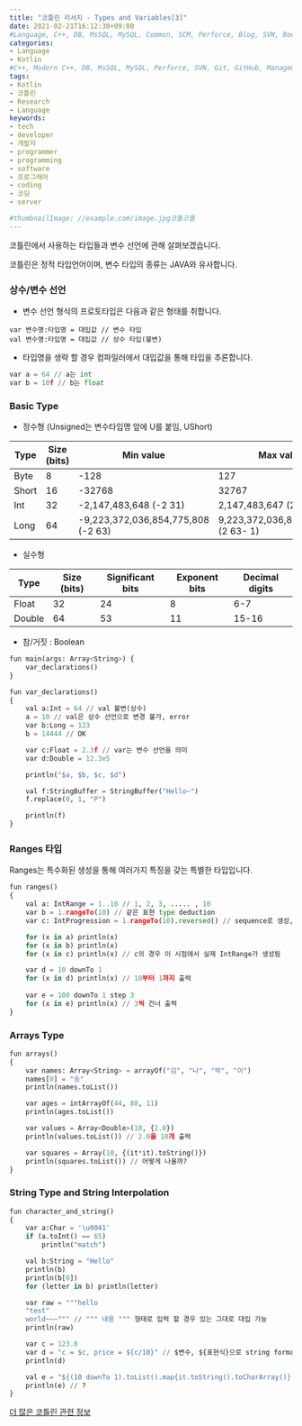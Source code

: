 ```yaml
---
title: "코틀린 리서치 - Types and Variables[3]"
date: 2021-02-21T16:12:30+09:00
#Language, C++, DB, MsSQL, MySQL, Common, SCM, Perforce, Blog, SVN, Book, Study, VOCA, Kotlin
categories:
- Language
- Kotlin
#C++, Modern C++, DB, MsSQL, MySQL, Perforce, SVN, Git, GitHub, Management, Blog, Hugo, Architecture, Kotlin, Research
tags:
- Kotlin
- 코틀린
- Research
- Language
keywords:
- tech
- developer
- 개발자
- programmer
- programming
- software
- 프로그래머
- coding
- 코딩
- server

#thumbnailImage: //example.com/image.jpg코틀코틀
---
```


코틀린에서 사용하는 타입들과 변수 선언에 관해 살펴보겠습니다.

<!--more-->

코틀린은 정적 타입언어이며, 변수 타입의 종류는 JAVA와 유사합니다.

  

### 상수/변수 선언

- 변수 선언 형식의 프로토타입은 다음과 같은 형태를 취합니다.

```
var 변수명:타입명 = 대입값 // 변수 타입
val 변수명:타입명 = 대입값 // 상수 타입(불변)
```

- 타입명을 생략 할 경우 컴파일러에서 대입값을 통해 타입을 추론합니다.

```python
var a = 64 // a는 int
var b = 10f // b는 float
```



### Basic Type

- 정수형 (Unsigned는 변수타입명 앞에 U를 붙임, UShort)

| Type  | Size (bits) | Min value                          | Max value                           |
| ----- | ----------- | ---------------------------------- | ----------------------------------- |
| Byte  | 8           | -128                               | 127                                 |
| Short | 16          | -32768                             | 32767                               |
| Int   | 32          | -2,147,483,648 (-2 31)             | 2,147,483,647 (2 31- 1)             |
| Long  | 64          | -9,223,372,036,854,775,808 (-2 63) | 9,223,372,036,854,775,807 (2 63- 1) |

- 실수형

| Type   | Size (bits) | Significant bits | Exponent bits | Decimal digits |
| ------ | ----------- | ---------------- | ------------- | -------------- |
| Float  | 32          | 24               | 8             | 6-7            |
| Double | 64          | 53               | 11            | 15-16          |

- 참/거짓 : Boolean

```python
fun main(args: Array<String>) {
    var_declarations()
}

fun var_declarations()
{
    val a:Int = 64 // val 불변(상수)
    a = 10 // val은 상수 선언으로 변경 불가, error
    var b:Long = 123
    b = 14444 // OK

    var c:Float = 2.3f // var는 변수 선언을 의미
    var d:Double = 12.3e5

    println("$a, $b, $c, $d")

    val f:StringBuffer = StringBuffer("Hello~")
    f.replace(0, 1, "P")

    println(f)
}
```



### Ranges 타입

Ranges는 특수화된 생성을 통해 여러가지 특징을 갖는 특별한 타입입니다.

```python
fun ranges()
{
    val a: IntRange = 1..10 // 1, 2, 3, ..... , 10
    var b = 1.rangeTo(10) // 같은 표현 type deduction
    var c: IntProgression = 1.rangeTo(10).reversed() // sequence로 생성, 지연된 연산을 수행

    for (x in a) println(x)
    for (x in b) println(x)
    for (x in c) println(x) // c의 경우 이 시점에서 실제 IntRange가 생성됨

    var d = 10 downTo 1
    for (x in d) println(x) // 10부터 1까지 출력
    
    var e = 100 downTo 1 step 3
    for (x in e) println(x) // 3씩 건너 출력
}
```





### Arrays Type

```python
fun arrays()
{
    var names: Array<String> = arrayOf("김", "나", "박", "이")
    names[0] = "송"
    println(names.toList())

    var ages = intArrayOf(44, 88, 11)
    println(ages.toList())

    var values = Array<Double>(10, {2.0})
    println(values.toList()) // 2.0을 10개 출력

    var squares = Array(10, {(it*it).toString()})
    println(squares.toList()) // 어떻게 나올까?
}
```



### String Type and String Interpolation

```python
fun character_and_string()
{
    var a:Char = '\u0041'
    if (a.toInt() == 65)
        println("match")

    val b:String = "Hello"
    println(b)
    println(b[0])
    for (letter in b) println(letter)

    var raw = """hello
    "test"
    world~~~""" // """ 내용 """ 형태로 입력 할 경우 있는 그대로 대입 가능
    println(raw)

    var c = 123.0
    var d = "c = $c, price = ${c/10}" // $변수, ${표현식}으로 string formating 가능
    println(d)

    val e = "${(10 downTo 1).toList().map{it.toString().toCharArray()}.joinToString()}"
    println(e) // ?
}
```



[더 많은 코틀린 관련 정보](https://kotlinlang.org/docs/reference/)


